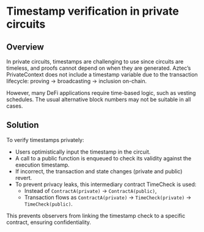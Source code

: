 # Timestamp verification in private circuits

## Overview

In private circuits, timestamps are challenging to use since circuits are timeless, and proofs cannot depend on when they are generated. Aztec’s PrivateContext does not include a timestamp variable due to the transaction lifecycle: proving → broadcasting → inclusion on-chain.

However, many DeFi applications require time-based logic, such as vesting schedules. The usual alternative block numbers may not be suitable in all cases.

## Solution

To verify timestamps privately:

- Users optimistically input the timestamp in the circuit.
- A call to a public function is enqueued to check its validity against the execution timestamp.
- If incorrect, the transaction and state changes (private and public) revert.
- To prevent privacy leaks, this intermediary contract TimeCheck is used:
  - Instead of `ContractA(private)` → `ContractA(public)`,
  - Transaction flows as `ContractA(private)` → `TimeCheck(private)` → `TimeCheck(public)`.

This prevents observers from linking the timestamp check to a specific contract, ensuring confidentiality.
